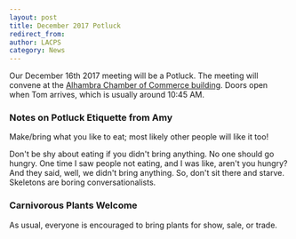 ```yaml
---
layout: post
title: December 2017 Potluck
redirect_from:
author: LACPS
category: News
---
```


Our December 16th 2017 meeting will be a Potluck. The meeting will convene at the [Alhambra Chamber of Commerce building](/meetings). Doors open when Tom arrives, which is usually around 10:45 AM.

### Notes on Potluck Etiquette from Amy

Make/bring what you like to eat; most likely other people will like it too!

Don't be shy about eating if you didn't bring anything. No one should go hungry. One time I saw people not eating, and I was like, aren't you hungry? And they said, well, we didn't bring anything. So, don't sit there and starve. Skeletons are boring conversationalists.

### Carnivorous Plants Welcome

As usual, everyone is encouraged to bring plants for show, sale, or trade.
